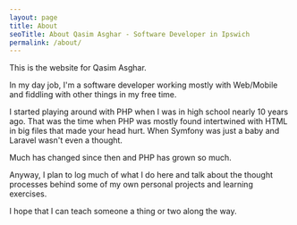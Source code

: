 ```yaml
---
layout: page
title: About
seoTitle: About Qasim Asghar - Software Developer in Ipswich
permalink: /about/
---
```


This is the website for Qasim Asghar.

In my day job, I'm a software developer working mostly with Web/Mobile and fiddling with other things in my free time.

I started playing around with PHP when I was in high school nearly 10 years ago. That was the time when PHP was mostly found intertwined with HTML in big files that made your head hurt. When Symfony was just a baby and Laravel wasn't even a thought.

Much has changed since then and PHP has grown so much.

Anyway, I plan to log much of what I do here and talk about the thought processes behind some of my own personal projects and learning exercises.

I hope that I can teach someone a thing or two along the way.
